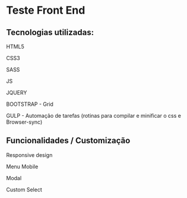# Teste Front End

## Tecnologias utilizadas:

HTML5

CSS3

SASS

JS

JQUERY

BOOTSTRAP - Grid

GULP - Automação de tarefas (rotinas para compilar e minificar o css e Browser-sync) 

## Funcionalidades / Customização

Responsive design

Menu Mobile

Modal

Custom Select